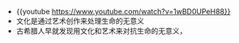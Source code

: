 - {{youtube https://www.youtube.com/watch?v=1wBD0UPeH88}}
- 文化是通过艺术创作来处理生命的无意义
- 古希腊人早就发现用文化和艺术来对抗生命的无意义，